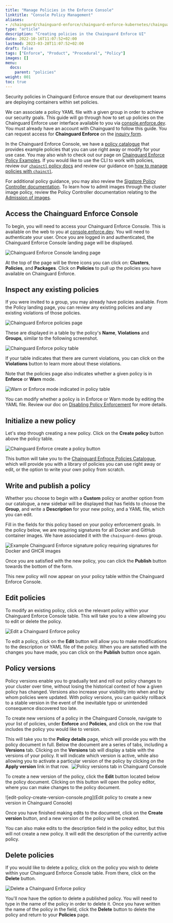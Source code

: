 ```yaml
---
title: "Manage Policies in the Enforce Console"
linktitle: "Console Policy Management"
aliases:
- /chainguard/chainguard-enforce/chainguard-enforce-kubernetes/chainguard-policies-ui/
type: "article"
description: "Creating policies in the Chainguard Enforce UI"
date: 2022-10-16T11:07:52+02:00
lastmod: 2023-03-28T11:07:52+02:00
draft: false
tags: ["Enforce", "Product", "Procedural", "Policy"]
images: []
menu:
  docs:
    parent: "policies"
weight: 001
toc: true
---
```


Security policies in Chainguard Enforce ensure that our development teams are deploying containers within set policies.

We can associate a policy YAML file with a given group in order to achieve our security goals. This guide will go through how to set up policies on the Chainguard Enforce user interface available to you via [console.enforce.dev](https://console.enforce.dev). You must already have an account with Chainguard to follow this guide. You can request access for **Chainguard Enforce** on the [inquiry form](https://www.chainguard.dev/contact?utm_source=docs).

In the Chainguard Enforce Console, we have a [policy catalogue](https://console.enforce.dev/policies/catalog) that provides example policies that you can use right away or modify for your use case. You may also wish to check out our page on [Chainguard Enforce Policy Examples](/chainguard/chainguard-enforce/policies/chainguard-enforce-policy-examples/). If you would like to use the CLI to work with policies, review our [`chainctl` policy docs](/chainguard/chainctl/chainctl-docs/chainctl_policies_apply/) and review our guidance on [how to manage policies with `chainctl`](/chainguard/chainguard-enforce/policies/chainguard-policies-cli/).

For additional policy guidance, you may also review the [Sigstore Policy Controller documentation](https://docs.sigstore.dev/policy-controller/overview). To learn how to admit images through the cluster image policy, review the Policy Controller documentation relating to the [Admission of images](https://docs.sigstore.dev/policy-controller/overview/#admission-of-images).

## Access the Chainguard Enforce Console

To begin, you will need to access your Chainguard Enforce Console. This is available on the web to you at [console.enforce.dev](https://console.enforce.dev). You will need to authenticate your user. Once you are logged in and authenticated, the Chainguard Enforce Console landing page will be displayed.

![Chainguard Enforce Console landing page](console-landing-page.png)

At the top of the page will be three icons you can click on: **Clusters**, **Policies**, and **Packages**. Click on **Policies** to pull up the policies you have available on Chainguard Enforce.

## Inspect any existing policies

If you were invited to a group, you may already have policies available. From the Policy landing page, you can review any existing policies and any existing violations of those policies.

![Chainguard Enforce policies page](policies-page.png)

These are displayed in a table by the policy's **Name**, **Violations** and **Groups**, similar to the following screenshot.

![Chainguard Enforce policy table](policy-table.png)

If your table indicates that there are current violations, you can click on the **Violations** button to learn more about these violations.

Note that the policies page also indicates whether a given policy is in **Enforce** or **Warn** mode.

![Warn or Enforce mode indicated in policy table](enforce-console-warn-enforce-mode.png)

You can modify whether a policy is in Enforce or Warn mode by editing the YAML file. Review our doc on [Disabling Policy Enforcement](/chainguard/chainguard-enforce/policies/how-to-disable-policy-enforcement/) for more details.

## Initialize a new policy

Let's step through creating a new policy. Click on the **Create policy** button above the policy table.

![Chainguard Enforce create a policy button](create-policy.png)

This button will take you to the [Chainguard Enfroce Policies Catalogue](https://console.enforce.dev/policies/catalog), which will provide you with a library of policies you can use right away or edit, or the option to write your own policy from scratch.

## Write and publish a policy

Whether you choose to begin with a **Custom** policy or another option from our catalogue, a new sidebar will be displayed that has fields to choose the **Group**, and write a **Description** for your new policy, and a YAML file, which you can edit.

Fill in the fields for this policy based on your policy enforcement goals. In the policy below, we are requiring signatures for all Docker and GitHub container images. We have associated it with the `chainguard-demos` group.

![Example Chainguard Enforce signature policy requiring signatures for Docker and GHCR images](example-policy.png)

Once you are satisfied with the new policy, you can click the **Publish** button towards the bottom of the form.

This new policy will now appear on your policy table within the Chainguard Enforce Console.

## Edit policies

To modify an existing policy, click on the relevant policy within your Chainguard Enforce Console table. This will take you to a view allowing you to edit or delete the policy.

![Edit a Chainguard Enforce policy](edit-a-policy.png)

To edit a policy, click  on the **Edit** button will allow you to make modifications to the description or YAML file of the policy. When you are satisfied with the changes you have made, you can click on the **Publish** button once again.

## Policy versions

Policy versions enable you to gradually test and roll out policy changes to your cluster over time, without losing the historical context of how a given policy has changed. Versions also increase your visibility into when and by whom policies were updated. With policy versions, you can quickly rollback to a stable version in the event of the inevitable typo or unintended consequence discovered too late.

To create new versions of a policy in the Chainguard Console, navigate to your list of policies, under **Enforce** and **Policies**, and click on the row that includes the policy you would like to version.

This will take you to the **Policy details** page, which will provide you with the policy document in full. Below the document are a series of tabs, including a **Versions** tab. Clicking on the **Versions** tab will display a table with the versions of your policy. It will indicate which version is active, while also allowing you to activate a particular version of the policy by clicking on the **Apply version** link in that row.
‍
![Policy versions tab in Chainguard Console](console-policy-versions.png)

To create a new version of the policy, click the **Edit** button located below the policy document. Clicking on this button will open the policy editor, where you can make changes to the policy document.

![edit-policy-create-version-console.png](Edit policy to create a new version in Chainguard Console)

Once you have finished making edits to the document, click on the **Create version** button, and a new version of the policy will be created.

You can also make edits to the description field in the policy editor, but this will not create a new policy. It will edit the description of the currently active policy.

## Delete policies

If you would like to delete a policy, click on the policy you wish to delete within your Chainguard Enforce Console table. From there, click on the **Delete** button.

![Delete a Chainguard Enforce policy](delete-policy.png)

You'll now have the option to delete a published policy. You will need to type in the name of the policy in order to delete it. Once you have written the name of the policy in the field, click the **Delete** button to delete the policy and return to your **Policies** page.

